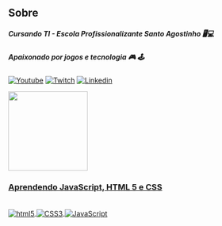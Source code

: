 ##  Sobre 

##### Cursando TI - Escola Profissionalizante Santo Agostinho 🖥️💻
##### Apaixonado por jogos e tecnologia 🎮 🕹️


[![Youtube](https://img.shields.io/badge/YouTube-FF0000?style=for-the-badge&logo=youtube&logoColor=white)](https://www.youtube.com/)
[![Twitch](https://img.shields.io/badge/Twitch-9146FF?style=for-the-badge&logo=twitch&logoColor=white)](https://www.twitch.tv/Shartrex)
[![Linkedin](https://img.shields.io/badge/LinkedIn-0077B5?style=for-the-badge&logo=linkedin&logoColor=white)](https://www.linkedin.com/in/alexandre-lemos-647612233/)

<div align="left">
  <a href="https://github.com/Shartrex">
  <img height="160em" src="https://github-readme-stats.vercel.app/api?username=Shartrex&show_icons=true&theme=dracula&include_all_commits=true&count_private=true"/>
</div>




### Aprendendo JavaScript, HTML 5 e CSS
<div style="display: inline_block"><br/>
  <img align="center" alt="html5" src="https://img.shields.io/badge/HTML-239120?style=for-the-badge&logo=html5&logoColor=white"/>
  <img align="center" alt="CSS3" src="https://img.shields.io/badge/CSS-239120?&style=for-the-badge&logo=css3&logoColor=white"/>
  <img align="center" alt="JavaScript" src="https://img.shields.io/badge/JavaScript-F7DF1E?style=for-the-badge&logo=javascript&logoColor=black"/>
  </div>
  
  
  
  
